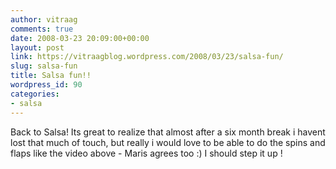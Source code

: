 ```yaml
---
author: vitraag
comments: true
date: 2008-03-23 20:09:00+00:00
layout: post
link: https://vitraagblog.wordpress.com/2008/03/23/salsa-fun/
slug: salsa-fun
title: Salsa fun!!
wordpress_id: 90
categories:
- salsa
---
```


  
  
Back to Salsa! Its great to realize that almost after a six month break i havent lost that much of touch, but really i would love to be able to do the spins and flaps like the video above - Maris agrees too :) I should step it up !
